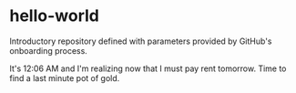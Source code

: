 # hello-world
Introductory repository defined with parameters provided by GitHub's onboarding process.



It's 12:06 AM and I'm realizing now that I must pay rent tomorrow.
Time to find a last minute pot of gold.
